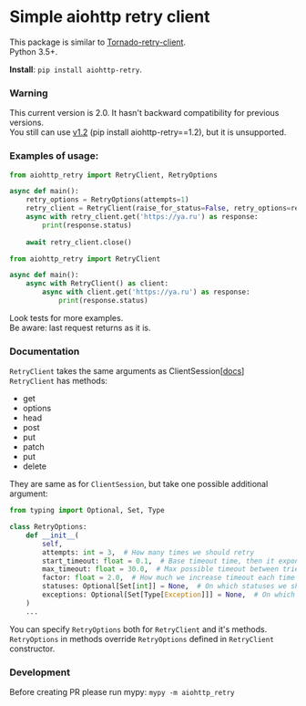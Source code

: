 # Simple aiohttp retry client

This package is similar to [Tornado-retry-client](https://github.com/wpjunior/tornado-retry-client). \
Python 3.5+.

**Install**: `pip install aiohttp-retry`.

### Warning
This current version is 2.0. It hasn't backward compatibility for previous versions. \
You still can use [v1.2](https://github.com/inyutin/aiohttp_retry/tree/v1.2) (pip install aiohttp-retry==1.2), but it is unsupported.


### Examples of usage:
```python
from aiohttp_retry import RetryClient, RetryOptions

async def main():
    retry_options = RetryOptions(attempts=1)
    retry_client = RetryClient(raise_for_status=False, retry_options=retry_options)
    async with retry_client.get('https://ya.ru') as response:
        print(response.status)
        
    await retry_client.close()
```

```python
from aiohttp_retry import RetryClient

async def main():
    async with RetryClient() as client:
        async with client.get('https://ya.ru') as response:
            print(response.status)
```
Look tests for more examples. \
Be aware: last request returns as it is.

### Documentation
`RetryClient` takes the same arguments as ClientSession[[docs](https://docs.aiohttp.org/en/stable/client_reference.html)] \
`RetryClient` has methods:
- get
- options
- head
- post
- put
- patch
- put
- delete

They are same as for `ClientSession`, but take one possible additional argument: 
```python
from typing import Optional, Set, Type

class RetryOptions:
    def __init__(
        self,
        attempts: int = 3,  # How many times we should retry
        start_timeout: float = 0.1,  # Base timeout time, then it exponentially grow
        max_timeout: float = 30.0,  # Max possible timeout between tries
        factor: float = 2.0,  # How much we increase timeout each time
        statuses: Optional[Set[int]] = None,  # On which statuses we should retry
        exceptions: Optional[Set[Type[Exception]]] = None,  # On which exceptions we should retry
    )
    ...
```
You can specify `RetryOptions` both for `RetryClient` and it's methods. 
`RetryOptions` in methods override `RetryOptions` defined in `RetryClient` constructor.

### Development
Before creating PR please run mypy: `mypy -m aiohttp_retry`

